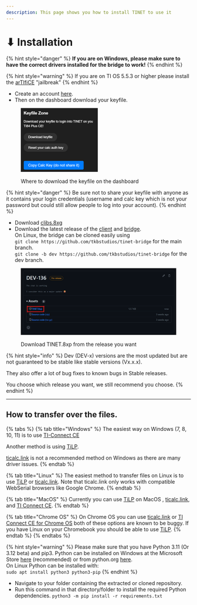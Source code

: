 ```yaml
---
description: This page shows you how to install TINET to use it
---
```


# ⬇ Installation

{% hint style="danger" %}
**If you are on Windows, please make sure to have the correct drivers installed for the bridge to work!**
{% endhint %}

{% hint style="warning" %}
If you are on TI OS 5.5.3 or higher please install the [arTIfiCE](https://yvantt.github.io/arTIfiCE/) "jailbreak"
{% endhint %}

* Create an account [here](https://tinet.tkbstudios.com/register).
* Then on the dashboard download your keyfile.

<figure><img src="../.gitbook/assets/keyfile_zone.png" alt="Keyfile zone on dashboard" width="210"><figcaption><p>Where to download the keyfile on the dashboard</p></figcaption></figure>

{% hint style="danger" %}
Be sure not to share your keyfile with anyone as it contains your login credentials (username and calc key which is not your password but could still allow people to log into your account).
{% endhint %}

* Download [clibs.8xg](https://tiny.cc/clibs)
* Download the latest release of the [client](https://github.com/tkbstudios/tinet-calc/releases) and [bridge](https://github.com/tkbstudios/tinet-bridge/tree/master).\
  On Linux, the bridge can be cloned easily using\
  `git clone https://github.com/tkbstudios/tinet-bridge` for the main branch.\
  `git clone -b dev https://github.com/tkbstudios/tinet-bridge` for the dev branch.

<figure><img src="../.gitbook/assets/github_release_tinet_8xp_download.png" alt="Download TINET.8xp from release you want on github" width="563"><figcaption><p>Download TINET.8xp from the release you want</p></figcaption></figure>

{% hint style="info" %}
Dev (DEV-x) versions are the most updated but are not guaranteed to be stable like stable versions (Vx.x.x).

They also offer a lot of bug fixes to known bugs in Stable releases.

You choose which release you want, we still recommend you choose.
{% endhint %}

***

## How to transfer over the files.

{% tabs %}
{% tab title="Windows" %}
The easiest way on Windows (7, 8, 10, 11) is to use [TI-Connect CE](https://education.ti.com/en/products/computer-software/ti-connect-ce-sw)

Another method is using [TiLP](http://lpg.ticalc.org/prj\_tilp/).&#x20;

[ticalc.link](https://ticalc.link/) is not a recommended method on Windows as there are many driver issues.
{% endtab %}

{% tab title="Linux" %}
The easiest method to transfer files on Linux is to use [TiLP](http://lpg.ticalc.org/prj\_tilp/) or [ticalc.link](https://ticalc.link/). Note that ticalc.link only works with compatible WebSerial browsers like Google Chrome.
{% endtab %}

{% tab title="MacOS" %}
Currently you can use [TiLP](http://lpg.ticalc.org/prj\_tilp/) on MacOS , [ticalc.link](https://ticalc.link/), and [TI Connect CE](https://education.ti.com/en/products/computer-software/ti-connect-ce-sw).
{% endtab %}

{% tab title="Chrome OS" %}
On Chrome OS you can use [ticalc.link](https://ticalc.link/) or [TI Connect CE for Chrome OS](https://chrome.google.com/webstore/detail/ti-connect-ce-app-for-chr/aokihcpccmdjjkebakdanncddpdnkfla) both of these options are known to be buggy. If you have Linux on your Chromebook you should be able to use [TiLP](http://lpg.ticalc.org/prj\_tilp/).
{% endtab %}
{% endtabs %}

{% hint style="warning" %}
Please make sure that you have Python 3.11 (Or 3.12 beta) and pip3. Python can be installed on Windows at the Microsoft Store [here](https://apps.microsoft.com/store/detail/python-311/9NRWMJP3717K) (recommended) or from python.org [here](https://www.python.org/downloads/).\
On Linux Python can be installed with:\
`sudo apt install python3 python3-pip`
{% endhint %}

* Navigate to your folder containing the extracted or cloned repository.
* Run this command in that directory/folder to install the required Python dependencies. `python3 -m pip install -r requirements.txt`

